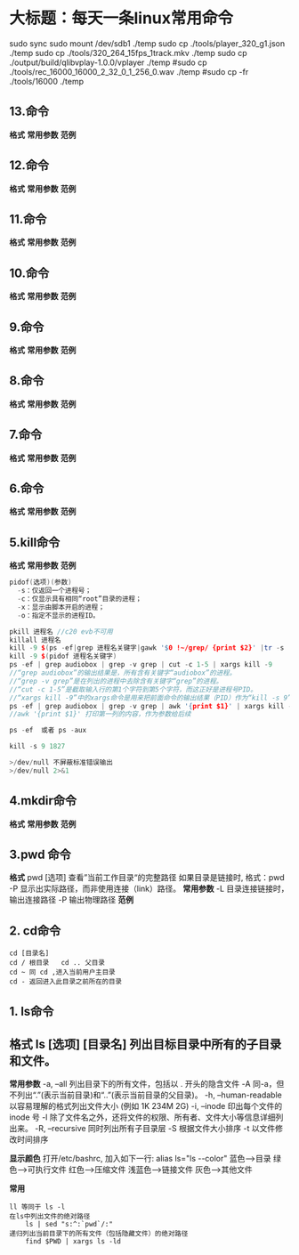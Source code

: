 # 大标题：每天一条linux常用命令

sudo sync
sudo mount /dev/sdb1 ./temp
sudo cp ./tools/player_320_g1.json ./temp
sudo cp ./tools/320_264_15fps_1track.mkv ./temp
sudo cp ./output/build/qlibvplay-1.0.0/vplayer ./temp
#sudo cp ./tools/rec_16000_16000_2_32_0_1_256_0.wav ./temp
#sudo cp -fr ./tools/16000 ./temp


## 13.命令
**格式**
**常用参数**
**范例**
## 12.命令
**格式**
**常用参数**
**范例**
## 11.命令
**格式**
**常用参数**
**范例**
## 10.命令
**格式**
**常用参数**
**范例**
## 9.命令
**格式**
**常用参数**
**范例**
## 8.命令
**格式**
**常用参数**
**范例**
## 7.命令
**格式**
**常用参数**
**范例**
## 6.命令
**格式**
**常用参数**
**范例**
## 5.kill命令
**格式**
**常用参数**
**范例**
```cpp
pidof(选项)(参数)
  -s：仅返回一个进程号；
  -c：仅显示具有相同“root”目录的进程；
  -x：显示由脚本开启的进程；
  -o：指定不显示的进程ID。

pkill 进程名 //c20 evb不可用
killall 进程名
kill -9 $(ps -ef|grep 进程名关键字|gawk '$0 !~/grep/ {print $2}' |tr -s '\n' ' ')这个是利用管道和替换将 进程名对应的进程号提出来作为kill的参数。
kill -9 $(pidof 进程名关键字)
ps -ef | grep audiobox | grep -v grep | cut -c 1-5 | xargs kill -9
//“grep audiobox”的输出结果是，所有含有关键字“audiobox”的进程。
//“grep -v grep”是在列出的进程中去除含有关键字“grep”的进程。
//“cut -c 1-5”是截取输入行的第1个字符到第5个字符，而这正好是进程号PID。
//“xargs kill -9”中的xargs命令是用来把前面命令的输出结果（PID）作为“kill -s 9”命令的参数
ps -ef | grep audiobox | grep -v grep | awk '{print $1}' | xargs kill -9
//awk '{print $1}' 打印第一列的内容，作为参数给后续

ps -ef  或者 ps -aux

kill -s 9 1827

>/dev/null 不屏蔽标准错误输出
>/dev/null 2>&1

```
## 4.mkdir命令
**格式**
**常用参数**
**范例**
## 3.pwd 命令
**格式**
    pwd [选项]
    查看”当前工作目录“的完整路径
    如果目录是链接时, 格式：pwd -P  显示出实际路径，而非使用连接（link）路径。
**常用参数**
    -L 目录连接链接时，输出连接路径
    -P 输出物理路径
**范例**

## 2. cd命令
    cd [目录名]
    cd / 根目录   cd .. 父目录
    cd ~ 同 cd ,进入当前用户主目录
    cd - 返回进入此目录之前所在的目录
## 1. ls命令
**格式**
    ls [选项] [目录名]       列出目标目录中所有的子目录和文件。
----
**常用参数**
    -a, –all 列出目录下的所有文件，包括以 . 开头的隐含文件
    -A 同-a，但不列出“.”(表示当前目录)和“..”(表示当前目录的父目录)。
    -h, –human-readable 以容易理解的格式列出文件大小 (例如 1K 234M 2G)
    -i, –inode 印出每个文件的 inode 号
    -l 除了文件名之外，还将文件的权限、所有者、文件大小等信息详细列出来。
    -R, –recursive 同时列出所有子目录层
    -S 根据文件大小排序
    -t 以文件修改时间排序

**显示颜色**
    打开/etc/bashrc, 加入如下一行: alias ls="ls --color"
    蓝色-->目录
    绿色-->可执行文件
    红色-->压缩文件
    浅蓝色-->链接文件
    灰色-->其他文件

**常用**

    ll 等同于 ls -l
    在ls中列出文件的绝对路径
        ls | sed "s:^:`pwd`/:"
    递归列出当前目录下的所有文件（包括隐藏文件）的绝对路径
        find $PWD | xargs ls -ld
